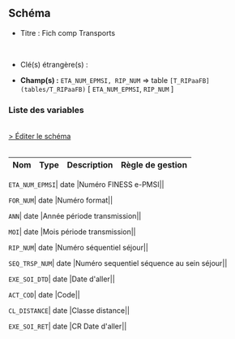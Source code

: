 ## Schéma


- Titre : Fich comp Transports
<br />



- Clé(s) étrangère(s) : <br />

- **Champ(s) :** `ETA_NUM_EPMSI, RIP_NUM`
  => table `[T_RIPaaFB](tables/T_RIPaaFB)` [ `ETA_NUM_EPMSI`, `RIP_NUM` ]<br />

 
### Liste des variables
<br />
<div>
    <a href="https://gitlab.com/healthdatahub/applications-du-hdh/schema-snds/-/tree/master/schemas/T_RIPaaTRPT/T_RIPaaTRPT.json"
       target="_blank" rel="noopener noreferrer">> Éditer le schéma</a>
</div>
<br />

Nom | Type | Description | Règle de gestion
-|-|-|-



`ETA_NUM_EPMSI`| date |Numéro FINESS e-PMSI||

`FOR_NUM`| date |Numéro format||

`ANN`| date |Année période transmission||

`MOI`| date |Mois période transmission||

`RIP_NUM`| date |Numéro séquentiel séjour||

`SEQ_TRSP_NUM`| date |Numéro sequentiel séquence au sein séjour||

`EXE_SOI_DTD`| date |Date d'aller||

`ACT_COD`| date |Code||

`CL_DISTANCE`| date |Classe distance||

`EXE_SOI_RET`| date |CR Date d'aller||
